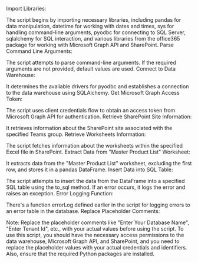 Import Libraries:

The script begins by importing necessary libraries, including pandas for data manipulation, datetime for working with dates and times, sys for handling command-line arguments, pyodbc for connecting to SQL Server, sqlalchemy for SQL interaction, and various libraries from the office365 package for working with Microsoft Graph API and SharePoint.
Parse Command Line Arguments:

The script attempts to parse command-line arguments. If the required arguments are not provided, default values are used.
Connect to Data Warehouse:

It determines the available drivers for pyodbc and establishes a connection to the data warehouse using SQLAlchemy.
Get Microsoft Graph Access Token:

The script uses client credentials flow to obtain an access token from Microsoft Graph API for authentication.
Retrieve SharePoint Site Information:

It retrieves information about the SharePoint site associated with the specified Teams group.
Retrieve Worksheets Information:

The script fetches information about the worksheets within the specified Excel file in SharePoint.
Extract Data from "Master Product List" Worksheet:

It extracts data from the "Master Product List" worksheet, excluding the first row, and stores it in a pandas DataFrame.
Insert Data into SQL Table:

The script attempts to insert the data from the DataFrame into a specified SQL table using the to_sql method. If an error occurs, it logs the error and raises an exception.
Error Logging Function:

There's a function errorLog defined earlier in the script for logging errors to an error table in the database.
Replace Placeholder Comments:

Note: Replace the placeholder comments like "Enter Your Database Name", "Enter Tenant Id", etc., with your actual values before using the script.
To use this script, you should have the necessary access permissions to the data warehouse, Microsoft Graph API, and SharePoint, and you need to replace the placeholder values with your actual credentials and identifiers. Also, ensure that the required Python packages are installed.
